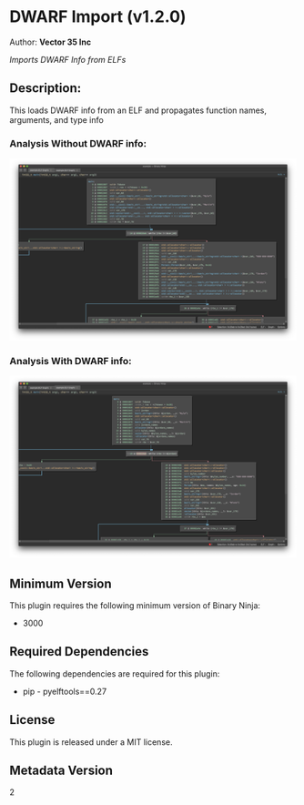 # DWARF Import (v1.2.0)
Author: **Vector 35 Inc**

_Imports DWARF Info from ELFs_

## Description:

This loads DWARF info from an ELF and propagates function names, arguments, and type info

### Analysis Without DWARF info:
![](./images/standard_analysis.png)

### Analysis With DWARF info:
![](./images/DWARF_applied.png)


## Minimum Version

This plugin requires the following minimum version of Binary Ninja:

* 3000


## Required Dependencies

The following dependencies are required for this plugin:

 * pip - pyelftools==0.27


## License

This plugin is released under a MIT license.
## Metadata Version

2
